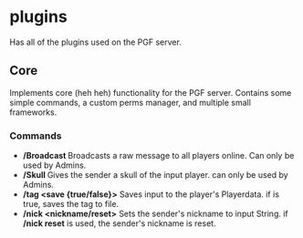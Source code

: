 # plugins
Has all of the plugins used on the PGF server.
## Core
Implements core (heh heh) functionality for the PGF server.
Contains some simple commands, a custom perms manager, and multiple small frameworks.
### Commands
- **/Broadcast <message>** Broadcasts a raw message to all players online. Can only be used by Admins.
- **/Skull <player>** Gives the sender a skull of the input player. can only be used by Admins.
- **/tag <player> <path> <data> <save {true/false}>** Saves input <data> to the player's Playerdata. if <save> is true, saves the tag to file.
- **/nick <nickname/reset>** Sets the sender's nickname to input String. if **/nick reset** is used, the sender's nickname is reset.
